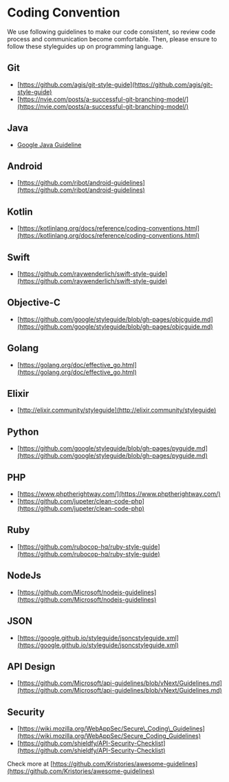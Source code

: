 # Coding Convention
We use following guidelines to make our code consistent, so review code process and communication become comfortable. Then, please ensure to follow these styleguides up on programming language.

## Git
- [https://github.com/agis/git-style-guide](https://github.com/agis/git-style-guide)
- [https://nvie.com/posts/a-successful-git-branching-model/](https://nvie.com/posts/a-successful-git-branching-model/)

## Java
- [Google Java Guideline](https://google.github.io/styleguide/javaguide.html)

## Android
- [https://github.com/ribot/android-guidelines](https://github.com/ribot/android-guidelines)

## Kotlin
- [https://kotlinlang.org/docs/reference/coding-conventions.html](https://kotlinlang.org/docs/reference/coding-conventions.html)

## Swift
- [https://github.com/raywenderlich/swift-style-guide](https://github.com/raywenderlich/swift-style-guide)

## Objective-C
- [https://github.com/google/styleguide/blob/gh-pages/objcguide.md](https://github.com/google/styleguide/blob/gh-pages/objcguide.md)

## Golang
- [https://golang.org/doc/effective_go.html](https://golang.org/doc/effective_go.html)

## Elixir
- [http://elixir.community/styleguide](http://elixir.community/styleguide)

## Python
- [https://github.com/google/styleguide/blob/gh-pages/pyguide.md](https://github.com/google/styleguide/blob/gh-pages/pyguide.md)

## PHP
- [https://www.phptherightway.com/](https://www.phptherightway.com/)
- [https://github.com/jupeter/clean-code-php](https://github.com/jupeter/clean-code-php)

## Ruby
- [https://github.com/rubocop-hq/ruby-style-guide](https://github.com/rubocop-hq/ruby-style-guide)

## NodeJs
- [https://github.com/Microsoft/nodejs-guidelines](https://github.com/Microsoft/nodejs-guidelines)

## JSON
- [https://google.github.io/styleguide/jsoncstyleguide.xml](https://google.github.io/styleguide/jsoncstyleguide.xml)

## API Design
- [https://github.com/Microsoft/api-guidelines/blob/vNext/Guidelines.md](https://github.com/Microsoft/api-guidelines/blob/vNext/Guidelines.md)

## Security
- [https://wiki.mozilla.org/WebAppSec/Secure\_Coding\_Guidelines](https://wiki.mozilla.org/WebAppSec/Secure_Coding_Guidelines)
- [https://github.com/shieldfy/API-Security-Checklist](https://github.com/shieldfy/API-Security-Checklist)


Check more at [https://github.com/Kristories/awesome-guidelines](https://github.com/Kristories/awesome-guidelines)
